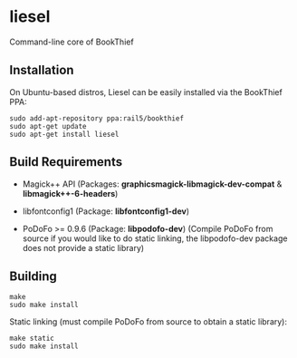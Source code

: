 # liesel

Command-line core of BookThief

## Installation

On Ubuntu-based distros, Liesel can be easily installed via the BookThief PPA:

```
sudo add-apt-repository ppa:rail5/bookthief
sudo apt-get update
sudo apt-get install liesel
```

## Build Requirements

- Magick++ API (Packages: **graphicsmagick-libmagick-dev-compat** & **libmagick++-6-headers**)

- libfontconfig1 (Package: **libfontconfig1-dev**)

- PoDoFo >= 0.9.6 (Package: **libpodofo-dev**) (Compile PoDoFo from source if you would like to do static linking, the libpodofo-dev package does not provide a static library)

## Building

```
make
sudo make install
```

Static linking (must compile PoDoFo from source to obtain a static library):

```
make static
sudo make install
```
